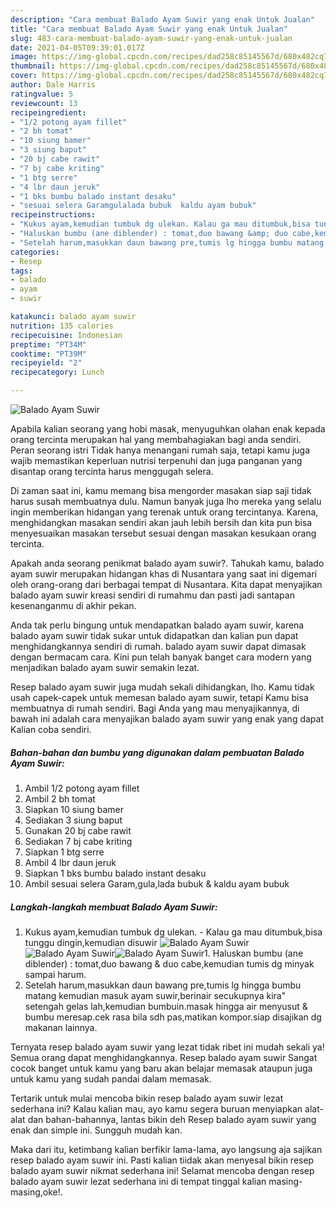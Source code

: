 ```yaml
---
description: "Cara membuat Balado Ayam Suwir yang enak Untuk Jualan"
title: "Cara membuat Balado Ayam Suwir yang enak Untuk Jualan"
slug: 483-cara-membuat-balado-ayam-suwir-yang-enak-untuk-jualan
date: 2021-04-05T09:39:01.017Z
image: https://img-global.cpcdn.com/recipes/dad258c85145567d/680x482cq70/balado-ayam-suwir-foto-resep-utama.jpg
thumbnail: https://img-global.cpcdn.com/recipes/dad258c85145567d/680x482cq70/balado-ayam-suwir-foto-resep-utama.jpg
cover: https://img-global.cpcdn.com/recipes/dad258c85145567d/680x482cq70/balado-ayam-suwir-foto-resep-utama.jpg
author: Dale Harris
ratingvalue: 5
reviewcount: 13
recipeingredient:
- "1/2 potong ayam fillet"
- "2 bh tomat"
- "10 siung bamer"
- "3 siung baput"
- "20 bj cabe rawit"
- "7 bj cabe kriting"
- "1 btg serre"
- "4 lbr daun jeruk"
- "1 bks bumbu balado instant desaku"
- "sesuai selera Garamgulalada bubuk  kaldu ayam bubuk"
recipeinstructions:
- "Kukus ayam,kemudian tumbuk dg ulekan. Kalau ga mau ditumbuk,bisa tunggu dingin,kemudian disuwir"
- "Haluskan bumbu (ane diblender) : tomat,duo bawang &amp; duo cabe,kemudian tumis dg minyak sampai harum."
- "Setelah harum,masukkan daun bawang pre,tumis lg hingga bumbu matang kemudian masuk ayam suwir,berinair secukupnya kira&#34; setengah gelas lah,kemudian bumbuin.masak hingga air menyusut &amp; bumbu meresap.cek rasa bila sdh pas,matikan kompor.siap disajikan dg makanan lainnya."
categories:
- Resep
tags:
- balado
- ayam
- suwir

katakunci: balado ayam suwir 
nutrition: 135 calories
recipecuisine: Indonesian
preptime: "PT34M"
cooktime: "PT39M"
recipeyield: "2"
recipecategory: Lunch

---
```



![Balado Ayam Suwir](https://img-global.cpcdn.com/recipes/dad258c85145567d/680x482cq70/balado-ayam-suwir-foto-resep-utama.jpg)

Apabila kalian seorang yang hobi masak, menyuguhkan olahan enak kepada orang tercinta merupakan hal yang membahagiakan bagi anda sendiri. Peran seorang istri Tidak hanya menangani rumah saja, tetapi kamu juga wajib memastikan keperluan nutrisi terpenuhi dan juga panganan yang disantap orang tercinta harus menggugah selera.

Di zaman  saat ini, kamu memang bisa mengorder masakan siap saji tidak harus susah membuatnya dulu. Namun banyak juga lho mereka yang selalu ingin memberikan hidangan yang terenak untuk orang tercintanya. Karena, menghidangkan masakan sendiri akan jauh lebih bersih dan kita pun bisa menyesuaikan masakan tersebut sesuai dengan masakan kesukaan orang tercinta. 



Apakah anda seorang penikmat balado ayam suwir?. Tahukah kamu, balado ayam suwir merupakan hidangan khas di Nusantara yang saat ini digemari oleh orang-orang dari berbagai tempat di Nusantara. Kita dapat menyajikan balado ayam suwir kreasi sendiri di rumahmu dan pasti jadi santapan kesenanganmu di akhir pekan.

Anda tak perlu bingung untuk mendapatkan balado ayam suwir, karena balado ayam suwir tidak sukar untuk didapatkan dan kalian pun dapat menghidangkannya sendiri di rumah. balado ayam suwir dapat dimasak dengan bermacam cara. Kini pun telah banyak banget cara modern yang menjadikan balado ayam suwir semakin lezat.

Resep balado ayam suwir juga mudah sekali dihidangkan, lho. Kamu tidak usah capek-capek untuk memesan balado ayam suwir, tetapi Kamu bisa membuatnya di rumah sendiri. Bagi Anda yang mau menyajikannya, di bawah ini adalah cara menyajikan balado ayam suwir yang enak yang dapat Kalian coba sendiri.

<!--inarticleads1-->

##### Bahan-bahan dan bumbu yang digunakan dalam pembuatan Balado Ayam Suwir:

1. Ambil 1/2 potong ayam fillet
1. Ambil 2 bh tomat
1. Siapkan 10 siung bamer
1. Sediakan 3 siung baput
1. Gunakan 20 bj cabe rawit
1. Sediakan 7 bj cabe kriting
1. Siapkan 1 btg serre
1. Ambil 4 lbr daun jeruk
1. Siapkan 1 bks bumbu balado instant desaku
1. Ambil sesuai selera Garam,gula,lada bubuk &amp; kaldu ayam bubuk




<!--inarticleads2-->

##### Langkah-langkah membuat Balado Ayam Suwir:

1. Kukus ayam,kemudian tumbuk dg ulekan. - Kalau ga mau ditumbuk,bisa tunggu dingin,kemudian disuwir
<img src="https://img-global.cpcdn.com/steps/2e7b2543fb89df59/160x128cq70/balado-ayam-suwir-langkah-memasak-1-foto.jpg" alt="Balado Ayam Suwir"><img src="https://img-global.cpcdn.com/steps/9d14a46a1eea531a/160x128cq70/balado-ayam-suwir-langkah-memasak-1-foto.jpg" alt="Balado Ayam Suwir"><img src="https://img-global.cpcdn.com/steps/62310f4200685aea/160x128cq70/balado-ayam-suwir-langkah-memasak-1-foto.jpg" alt="Balado Ayam Suwir">1. Haluskan bumbu (ane diblender) : tomat,duo bawang &amp; duo cabe,kemudian tumis dg minyak sampai harum.
1. Setelah harum,masukkan daun bawang pre,tumis lg hingga bumbu matang kemudian masuk ayam suwir,berinair secukupnya kira&#34; setengah gelas lah,kemudian bumbuin.masak hingga air menyusut &amp; bumbu meresap.cek rasa bila sdh pas,matikan kompor.siap disajikan dg makanan lainnya.




Ternyata resep balado ayam suwir yang lezat tidak ribet ini mudah sekali ya! Semua orang dapat menghidangkannya. Resep balado ayam suwir Sangat cocok banget untuk kamu yang baru akan belajar memasak ataupun juga untuk kamu yang sudah pandai dalam memasak.

Tertarik untuk mulai mencoba bikin resep balado ayam suwir lezat sederhana ini? Kalau kalian mau, ayo kamu segera buruan menyiapkan alat-alat dan bahan-bahannya, lantas bikin deh Resep balado ayam suwir yang enak dan simple ini. Sungguh mudah kan. 

Maka dari itu, ketimbang kalian berfikir lama-lama, ayo langsung aja sajikan resep balado ayam suwir ini. Pasti kalian tiidak akan menyesal bikin resep balado ayam suwir nikmat sederhana ini! Selamat mencoba dengan resep balado ayam suwir lezat sederhana ini di tempat tinggal kalian masing-masing,oke!.

